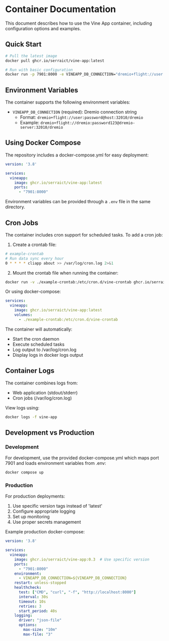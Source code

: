 # Container Documentation

This document describes how to use the Vine App container, including configuration options and examples.

## Quick Start

```bash
# Pull the latest image
docker pull ghcr.io/serraict/vine-app:latest

# Run with basic configuration
docker run -p 7901:8000 -e VINEAPP_DB_CONNECTION="dremio+flight://user:password@host:32010/dremio" ghcr.io/serraict/vine-app:latest
```

## Environment Variables

The container supports the following environment variables:

- `VINEAPP_DB_CONNECTION` (required): Dremio connection string
  - Format: `dremio+flight://user:password@host:32010/dremio`
  - Example: `dremio+flight://dremio:password123@dremio-server:32010/dremio`

## Using Docker Compose

The repository includes a docker-compose.yml for easy deployment:

```yaml
version: '3.8'

services:
  vineapp:
    image: ghcr.io/serraict/vine-app:latest
    ports:
      - "7901:8000"
```

Environment variables can be provided through a `.env` file in the same directory.

## Cron Jobs

The container includes cron support for scheduled tasks. To add a cron job:

1. Create a crontab file:
```bash
# example-crontab
# Run data sync every hour
0 * * * * cliapp about >> /var/log/cron.log 2>&1
```

2. Mount the crontab file when running the container:
```bash
docker run -v ./example-crontab:/etc/cron.d/vine-crontab ghcr.io/serraict/vine-app:latest
```

Or using docker-compose:
```yaml
services:
  vineapp:
    image: ghcr.io/serraict/vine-app:latest
    volumes:
      - ./example-crontab:/etc/cron.d/vine-crontab
```

The container will automatically:
- Start the cron daemon
- Execute scheduled tasks
- Log output to /var/log/cron.log
- Display logs in docker logs output

## Container Logs

The container combines logs from:
- Web application (stdout/stderr)
- Cron jobs (/var/log/cron.log)

View logs using:
```bash
docker logs -f vine-app
```

## Development vs Production

### Development
For development, use the provided docker-compose.yml which maps port 7901 and loads environment variables from .env:

```bash
docker compose up
```

### Production
For production deployments:

1. Use specific version tags instead of 'latest'
2. Configure appropriate logging
3. Set up monitoring
4. Use proper secrets management

Example production docker-compose:
```yaml
version: '3.8'

services:
  vineapp:
    image: ghcr.io/serraict/vine-app:0.3  # Use specific version
    ports:
      - "7901:8000"
    environment:
      - VINEAPP_DB_CONNECTION=${VINEAPP_DB_CONNECTION}
    restart: unless-stopped
    healthcheck:
      test: ["CMD", "curl", "-f", "http://localhost:8000"]
      interval: 30s
      timeout: 10s
      retries: 3
      start_period: 40s
    logging:
      driver: "json-file"
      options:
        max-size: "10m"
        max-file: "3"
